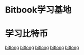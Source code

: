 # Bitbook学习基地


# 学习比特币
<a href="从货币历史出发——为什么比特币有机会成为全球基础货币"> [bitlong](https://bitbook2000.github.io/blog/bitlong/01)</a>
<a href="Arthur Hayes：法币的终章：战争、通胀与加密货币"> [bitlong](https://bitbook2000.github.io/blog/bitlong/02)</a>
<a href="从货币历史出发——为什么比特币有机会成为全球基础货币"> [bitlong](https://bitbook2000.github.io/blog/bitlong/01)</a>
<a href="从货币历史出发——为什么比特币有机会成为全球基础货币"> [bitlong](https://bitbook2000.github.io/blog/bitlong/01)</a>
<a href="从货币历史出发——为什么比特币有机会成为全球基础货币"> [bitlong](https://bitbook2000.github.io/blog/bitlong/01)</a>
